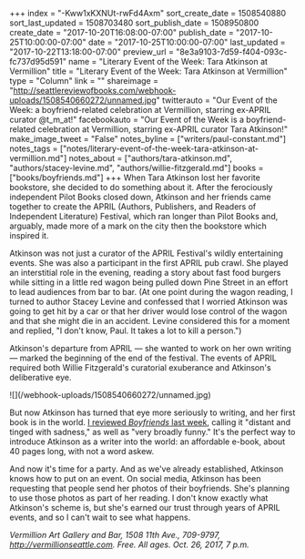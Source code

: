 +++
index = "-Kww1xKXNUt-rwFd4Axm"
sort_create_date = 1508540880
sort_last_updated = 1508703480
sort_publish_date = 1508950800
create_date = "2017-10-20T16:08:00-07:00"
publish_date = "2017-10-25T10:00:00-07:00"
date = "2017-10-25T10:00:00-07:00"
last_updated = "2017-10-22T13:18:00-07:00"
preview_url = "8e3a9103-7d59-f404-093c-fc737d95d591"
name = "Literary Event of the Week: Tara Atkinson at Vermillion"
title = "Literary Event of the Week: Tara Atkinson at Vermillion"
type = "Column"
link = ""
shareimage = "http://seattlereviewofbooks.com/webhook-uploads/1508540660272/unnamed.jpg"
twitterauto = "Our Event of the Week: a boyfriend-related celebration at Vermillion, starring ex-APRIL curator @t_m_at!"
facebookauto = "Our Event of the Week is a boyfriend-related celebration at Vermillion, starring ex-APRIL curator Tara Atkinson!"
make_image_tweet = "False"
notes_byline = ["writers/paul-constant.md"]
notes_tags = ["notes/literary-event-of-the-week-tara-atkinson-at-vermillion.md"]
notes_about = ["authors/tara-atkinson.md", "authors/stacey-levine.md", "authors/willie-fitzgerald.md"]
books = ["books/boyfriends.md"]
+++
When Tara Atkinson lost her favorite bookstore, she decided to do something about it. After the ferociously independent Pilot Books closed down, Atkinson and her friends came together to create the APRIL (Authors, Publishers, and Readers of Independent Literature) Festival, which ran longer than Pilot Books and, arguably, made more of a mark on the city then the bookstore which inspired it. 

Atkinson was not just a curator of the APRIL Festival's wildly entertaining events. She was also a participant in the first APRIL pub crawl. She played an interstitial role in the evening, reading a story about fast food burgers while sitting in a little red wagon being pulled down Pine Street in an effort to lead audiences from bar to bar. (At one point during the wagon reading, I turned to author Stacey Levine and confessed that I worried Atkinson was going to get hit by a car or that her driver would lose control of the wagon and that she might die in an accident. Levine considered this for a moment and replied, "I don't know, Paul. It takes a lot to kill a person.")

Atkinson's departure from APRIL — she wanted to work on her own writing — marked the beginning of the end of the festival. The events of APRIL required both Willie Fitzgerald's curatorial exuberance and Atkinson's deliberative eye. 

<p class="image">![](/webhook-uploads/1508540660272/unnamed.jpg)</p>

But now Atkinson has turned that eye more seriously to writing, and her first book is in the world. [I reviewed *Boyfriends* last week](http://www.seattlereviewofbooks.com/reviews/going-steady/), calling it "distant and tinged with sadness," as well as "very broadly funny." It's the perfect way to introduce Atkinson as a writer into the world: an affordable e-book, about 40 pages long, with not a word askew.

And now it's time for a party. And as we've already established, Atkinson knows how to put on an event. On social media, Atkinson has been requesting that people send her photos of their boyfriends. She's planning to use those photos as part of her reading. I don't know exactly what Atkinson's scheme is, but she's earned our trust through years of APRIL events, and so I can't wait to see what happens.

*Vermillion Art Gallery and Bar, 1508 11th Ave., 709-9797, http://vermillionseattle.com. Free. All ages. Oct. 26, 2017, 7 p.m.*
